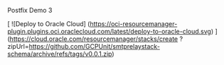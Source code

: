 Postfix Demo 3

[
![Deploy to Oracle Cloud]
(https://oci-resourcemanager-plugin.plugins.oci.oraclecloud.com/latest/deploy-to-oracle-cloud.svg)
]
(https://cloud.oracle.com/resourcemanager/stacks/create
?zipUrl=https://github.com/GCPUnit/smtprelaystack-schema/archive/refs/tags/v0.0.1.zip)

